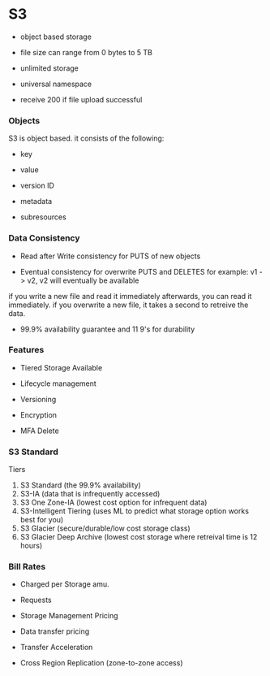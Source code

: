 # S3

- object based storage

- file size can range from 0 bytes to 5 TB

- unlimited storage

- universal namespace

- receive 200 if file upload successful


### Objects

S3 is object based. it consists of the following:
- key

- value

- version ID

- metadata

- subresources

### Data Consistency

- Read after Write consistency for PUTS of new objects

- Eventual consistency for overwrite PUTS and DELETES
for example: v1 -> v2, v2 will eventually be available

if you write a new file and read it immediately afterwards, you can read it immediately. if you overwrite a new file, it takes a second to retreive the data.

- 99.9% availability guarantee and 11 9's for durability

### Features

- Tiered Storage Available

- Lifecycle management

- Versioning

- Encryption

- MFA Delete

### S3 Standard

Tiers 
1. S3 Standard (the 99.9% availability)
2. S3-IA (data that is infrequently accessed)
3. S3 One Zone-IA (lowest cost option for infrequent data)
4. S3-Intelligent Tiering (uses ML to predict what storage option works best for you)
5. S3 Glacier (secure/durable/low cost storage class)
6. S3 Glacier Deep Archive (lowest cost storage where retreival time is 12 hours)

### Bill Rates

- Charged per Storage amu.

- Requests

- Storage Management Pricing

- Data transfer pricing

- Transfer Acceleration

- Cross Region Replication (zone-to-zone access)